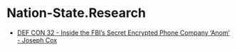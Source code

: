 # Nation-State.Research
- [DEF CON 32 - Inside the FBI’s Secret Encrypted Phone Company ‘Anom’ - Joseph Cox](https://youtu.be/uFyk5UOyNqI)
